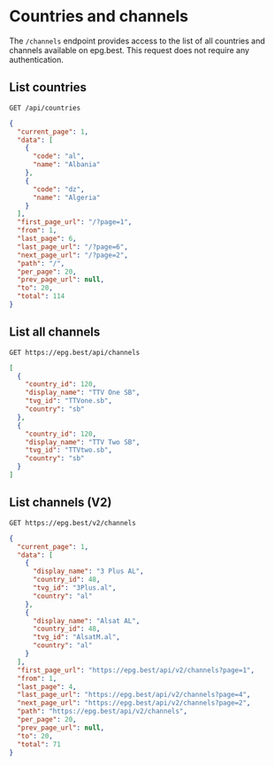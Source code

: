 # Countries and channels

The `/channels` endpoint provides access to the list of all countries and channels available on epg.best. This request does not require any authentication.

## List countries

`GET /api/countries`

```json
{
  "current_page": 1,
  "data": [
    {
      "code": "al",
      "name": "Albania"
    },
    {
      "code": "dz",
      "name": "Algeria"
    }
  ],
  "first_page_url": "/?page=1",
  "from": 1,
  "last_page": 6,
  "last_page_url": "/?page=6",
  "next_page_url": "/?page=2",
  "path": "/",
  "per_page": 20,
  "prev_page_url": null,
  "to": 20,
  "total": 114
}
```

## List all channels

`GET https://epg.best/api/channels`

```json
[
  {
    "country_id": 120,
    "display_name": "TTV One SB",
    "tvg_id": "TTVone.sb",
    "country": "sb"
  },
  {
    "country_id": 120,
    "display_name": "TTV Two SB",
    "tvg_id": "TTVtwo.sb",
    "country": "sb"
  }
]
```

## List channels (V2)

`GET https://epg.best/v2/channels`

```json
{
  "current_page": 1,
  "data": [
    {
      "display_name": "3 Plus AL",
      "country_id": 48,
      "tvg_id": "3Plus.al",
      "country": "al"
    },
    {
      "display_name": "Alsat AL",
      "country_id": 48,
      "tvg_id": "AlsatM.al",
      "country": "al"
    }
  ],
  "first_page_url": "https://epg.best/api/v2/channels?page=1",
  "from": 1,
  "last_page": 4,
  "last_page_url": "https://epg.best/api/v2/channels?page=4",
  "next_page_url": "https://epg.best/api/v2/channels?page=2",
  "path": "https://epg.best/api/v2/channels",
  "per_page": 20,
  "prev_page_url": null,
  "to": 20,
  "total": 71
}
```